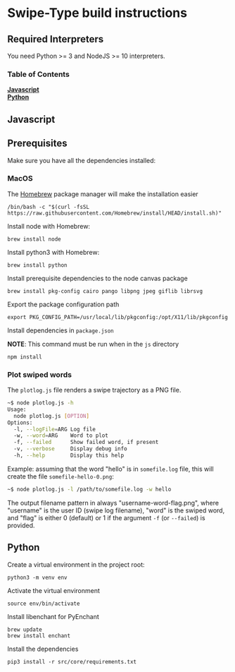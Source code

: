 # Swipe-Type build instructions

## Required Interpreters

You need Python >= 3 and NodeJS >= 10 interpreters.

### Table of Contents

**[Javascript](#js)**<br>
**[Python](#py)**<br>

## Javascript

## Prerequisites

Make sure you have all the dependencies installed:

### MacOS

The [Homebrew](https://brew.sh) package manager will make the installation easier

```console
/bin/bash -c "$(curl -fsSL https://raw.githubusercontent.com/Homebrew/install/HEAD/install.sh)"
```

Install node with Homebrew:

```console
brew install node
```

Install python3 with Homebrew:

```console
brew install python
```

Install prerequisite dependencies to the node canvas package

```console
brew install pkg-config cairo pango libpng jpeg giflib librsvg
```

Export the package configuration path

```console
export PKG_CONFIG_PATH=/usr/local/lib/pkgconfig:/opt/X11/lib/pkgconfig
```

Install dependencies in `package.json`

**NOTE**: This command must be run when in the `js` directory

```console
npm install
```

### Plot swiped words

The `plotlog.js` file renders a swipe trajectory as a PNG file.

```sh
~$ node plotlog.js -h
Usage:
  node plotlog.js [OPTION]
Options:
  -l, --logFile=ARG Log file
  -w, --word=ARG    Word to plot
  -f, --failed      Show failed word, if present
  -v, --verbose     Display debug info
  -h, --help        Display this help
```

Example: assuming that the word "hello" is in `somefile.log` file,
this will create the file `somefile-hello-0.png`:

```sh
~$ node plotlog.js -l /path/to/somefile.log -w hello
```

The output filename pattern in always "username-word-flag.png", where "username" is the user ID (swipe log filename), "word" is the swiped word, and "flag" is either 0 (default) or 1 if the argument `-f` (or `--failed`) is provided.

## Python

Create a virtual environment in the project root:

```console
python3 -m venv env
```

Activate the virtual environment

```console
source env/bin/activate
```

Install libenchant for PyEnchant

```console
brew update
brew install enchant
```

Install the dependencies

```console
pip3 install -r src/core/requirements.txt
```
